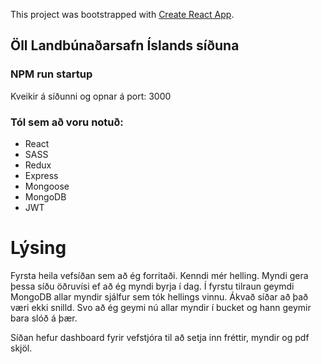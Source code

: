 This project was bootstrapped with [Create React App](https://github.com/facebook/create-react-app).

## Öll Landbúnaðarsafn Íslands síðuna

### NPM run startup

Kveikir á síðunni og opnar á port: 3000

### Tól sem að voru notuð:
* React
* SASS
* Redux
* Express
* Mongoose
* MongoDB
* JWT


# Lýsing
Fyrsta heila vefsíðan sem að ég forritaði. Kenndi mér helling. Myndi gera þessa síðu öðruvísi ef að ég myndi byrja í dag.
Í fyrstu tilraun geymdi MongoDB allar myndir sjálfur sem tók hellings vinnu. Ákvað síðar að það væri ekki snilld. Svo að ég
geymi nú allar myndir í bucket og hann geymir bara slóð á þær. 

Síðan hefur dashboard fyrir vefstjóra til að setja inn fréttir, myndir og pdf skjöl.



